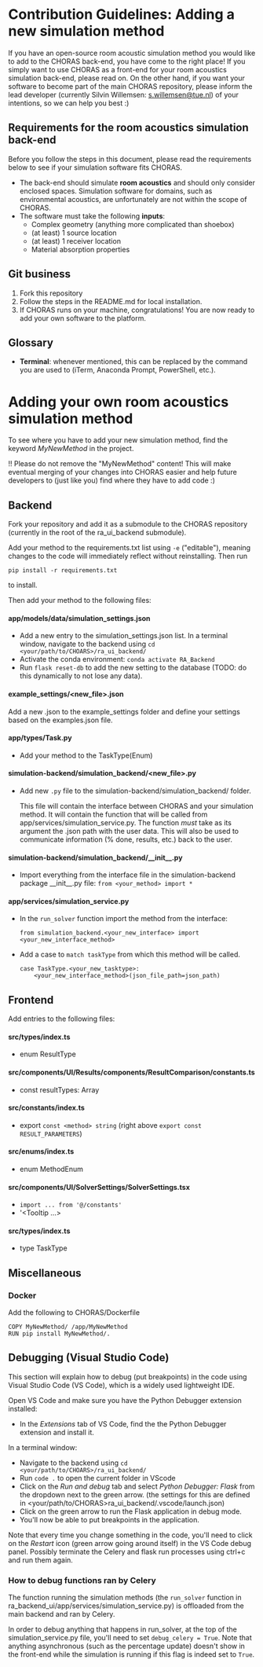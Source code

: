 # Contribution Guidelines: Adding a new simulation method

If you have an open-source room acoustic simulation method you would like to add to the CHORAS back-end, you have come to the right place! If you simply want to use CHORAS as a front-end for your room acoustics simulation back-end, please read on. On the other hand, if you want your software to become part of the main CHORAS repository, please inform the lead developer (currently Silvin Willemsen: s.willemsen@tue.nl) of your intentions, so we can help you best :)


## Requirements for the room acoustics simulation back-end
Before you follow the steps in this document, please read the requirements below to see if your simulation software fits CHORAS.

- The back-end should simulate **room acoustics** and should only consider enclosed spaces. Simulation software for domains, such as environmental acoustics, are unfortunately are not within the scope of CHORAS.
- The software must take the following **inputs**:
    - Complex geometry (anything more complicated than shoebox)
    - (at least) 1 source location
    - (at least) 1 receiver location
    - Material absorption properties

## Git business
1. Fork this repository
2. Follow the steps in the README.md for local installation.
3. If CHORAS runs on your machine, congratulations! You are now ready to add your own software to the platform.  

## Glossary
- **Terminal**: whenever mentioned, this can be replaced by the command you are used to (iTerm, Anaconda Prompt, PowerShell, etc.).

# Adding your own room acoustics simulation method

To see where you have to add your new simulation method, find the keyword *MyNewMethod* in the project. 

!! Please do not remove the "MyNewMethod" content! This will make eventual merging of your changes into CHORAS easier and help future developers to (just like you) find where they have to add code :)

## Backend
Fork your repository and add it as a submodule to the CHORAS repository (currently in the root of the ra_ui_backend submodule).

Add your method to the requirements.txt list using `-e` ("editable"), meaning changes to the code will immediately reflect without reinstalling. Then run

```
pip install -r requirements.txt
```
to install.

Then add your method to the following files:

#### app/models/data/simulation_settings.json
- Add a new entry to the simulation_settings.json list.
In a terminal window, navigate to the backend using `cd <your/path/to/CHOARS>/ra_ui_backend/`
- Activate the conda environment: `conda activate RA_Backend`
- Run `flask reset-db` to add the new setting to the database (TODO: do this dynamically to not lose any data).

#### example_settings/<new_file>.json
Add a new .json to the example_settings folder and define your settings based on the examples.json file.

#### app/types/Task.py
- Add your method to the TaskType(Enum)

#### simulation-backend/simulation_backend/<new_file>.py
- Add new `.py` file to the simulation-backend/simulation_backend/ folder. 

    This file will contain the interface between CHORAS and your simulation method. 
It will contain the function that will be called from app/services/simulation_service.py. The function *must* take as its argument the .json path with the user data. This will also be used to communicate information (% done, results, etc.) back to the user.

#### simulation-backend/simulation_backend/\_\_init\_\_.py
- Import everything from the interface file in the simulation-backend package \_\_init\_\_.py file: `from <your_method> import *`


#### app/services/simulation_service.py

- In the `run_solver` function import the method from the interface:     

    ```
    from simulation_backend.<your_new_interface> import <your_new_interface_method>
    ```
- Add a case to `match taskType` from which this method will be called.

    ```
    case TaskType.<your_new_tasktype>:
        <your_new_interface_method>(json_file_path=json_path)
    ```

## Frontend

Add entries to the following files:

#### src/types/index.ts
- enum ResultType

#### src/components/UI/Results/components/ResultComparison/constants.ts
- const resultTypes: Array<ResulTypeOption>

#### src/constants/index.ts
- export `const <method> string` (right above `export const RESULT_PARAMETERS`)

#### src/enums/index.ts
- enum MethodEnum

#### src/components/UI/SolverSettings/SolverSettings.tsx

- `import ... from '@/constants'`
- '<Tooltip ...>

#### src/types/index.ts
- type TaskType


## Miscellaneous

### Docker
Add the following to CHORAS/Dockerfile
```
COPY MyNewMethod/ /app/MyNewMethod
RUN pip install MyNewMethod/.
```



## Debugging (Visual Studio Code)
This section will explain how to debug (put breakpoints) in the code using Visual Studio Code (VS Code), which is a widely used lightweight IDE. 

Open VS Code and make sure you have the Python Debugger extension installed:
- In the *Extensions* tab of VS Code, find the the Python Debugger extension and install it.

In a terminal window:
- Navigate to the backend using `cd <your/path/to/CHOARS>/ra_ui_backend/`
- Run `code .` to open the current folder in VScode
- Click on the *Run and debug* tab and select *Python Debugger: Flask* from the dropdown next to the green arrow. (the settings for this are defined in <your/path/to/CHORAS>ra_ui_backend/.vscode/launch.json)
- Click on the green arrow to run the Flask application in debug mode. 
- You'll now be able to put breakpoints in the application.

Note that every time you change something in the code, you'll need to click on the *Restart* icon (green arrow going around itself) in the VS Code debug panel. Possibly terminate the Celery and flask run processes using ctrl+c and run them again. 

### How to debug functions ran by Celery
The function running the simulation methods (the `run_solver` function in ra_backend_ui/app/services/simulation_service.py) is offloaded from the main backend and ran by Celery.

In order to debug anything that happens in run_solver, at the top of the simulation_service.py file, you'll need to set `debug_celery = True`. Note that anything asynchronous (such as the percentage update) doesn't show in the front-end while the simulation is running if this flag is indeed set to `True`.


